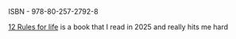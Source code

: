 ISBN - 978-80-257-2792-8 

[12 Rules for life](https://www.databazeknih.cz/knihy/12-pravidel-pro-zivot-protilatka-proti-chaosu-409635) is a book that I read in 2025 and really hits me hard
